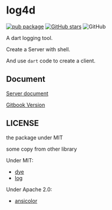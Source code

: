 # log4d

[![pub package](https://img.shields.io/pub/v/log4d.svg)](https://pub.dartlang.org/packages/log4d)
[![GitHub stars](https://img.shields.io/github/stars/caijinglong/log4d.svg?style=social&label=Stars)](https://github.com/caijinglong/log4d)
![GitHub](https://img.shields.io/github/license/caijinglong/log4d.svg)

A dart logging tool.

Create a Server with shell.

And use `dart` code to create a client.

## Document

[Server document](https://github.com/CaiJingLong/log4d-doc/blob/master/SUMMARY.md)

[Gitbook Version](https://caijinglong.gitbooks.io/document-with-log4d/content/)

## LICENSE

the package under MIT

some copy from other library

Under MIT:

- [dye](https://github.com/Andruj/dye)
- [log](https://github.com/Andruj/log)

Under Apache 2.0:

- [ansicolor](https://pub.dartlang.org/packages/ansicolor)